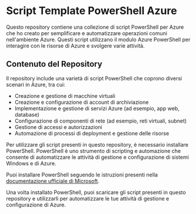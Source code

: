 <!DOCTYPE html>
<html lang="it">
<head>
  <meta charset="UTF-8">
  <meta name="viewport" content="width=device-width, initial-scale=1.0">
  <title>Script Template PowerShell Azure</title>
</head>
<body>
  <h1>Script Template PowerShell Azure</h1>
  <p>Questo repository contiene una collezione di script PowerShell per Azure che ho creato per semplificare e automatizzare operazioni comuni nell'ambiente Azure. Questi script utilizzano il modulo Azure PowerShell per interagire con le risorse di Azure e svolgere varie attività.</p>
  <h2>Contenuto del Repository</h2>
  <p>Il repository include una varietà di script PowerShell che coprono diversi scenari in Azure, tra cui:</p>
  <ul>
    <li>Creazione e gestione di macchine virtuali</li>
    <li>Creazione e configurazione di account di archiviazione</li>
    <li>Implementazione e gestione di servizi Azure (ad esempio, app web, database)</li>
    <li>Configurazione di componenti di rete (ad esempio, reti virtuali, subnet)</li>
    <li>Gestione di accessi e autorizzazioni</li>
    <li>Automazione di processi di deployment e gestione delle risorse</li>
  </ul>
	
  <p>Per utilizzare gli script presenti in questo repository, è necessario installare PowerShell. PowerShell è uno strumento di scripting e automazione che consente di automatizzare le attività di gestione e configurazione di sistemi Windows e di Azure.</p>
	<p>Puoi installare PowerShell seguendo le istruzioni presenti nella <a href="https://docs.microsoft.com/it-it/powershell/scripting/install/installing-powershell-core-on-windows?view=powershell-7.1">documentazione ufficiale di Microsoft</a>.</p>
	<p>Una volta installato PowerShell, puoi scaricare gli script presenti in questo repository e utilizzarli per automatizzare le tue attività di gestione e configurazione di Azure.</p>
</body>
</html>
